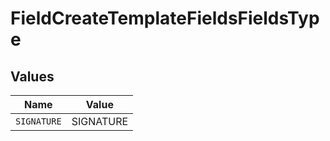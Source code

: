 # FieldCreateTemplateFieldsFieldsType


## Values

| Name        | Value       |
| ----------- | ----------- |
| `SIGNATURE` | SIGNATURE   |